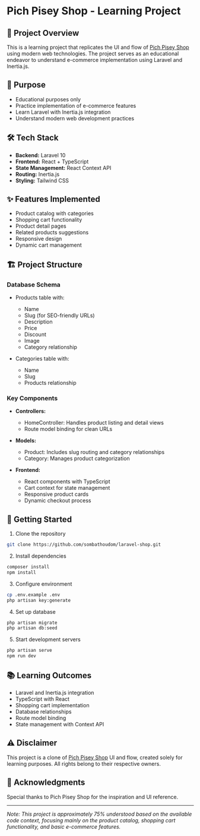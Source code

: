 


          
# Pich Pisey Shop - Learning Project

## 📝 Project Overview
This is a learning project that replicates the UI and flow of [Pich Pisey Shop](https://pichpisey.shop/) using modern web technologies. The project serves as an educational endeavor to understand e-commerce implementation using Laravel and Inertia.js.

## 🎯 Purpose
- Educational purposes only
- Practice implementation of e-commerce features
- Learn Laravel with Inertia.js integration
- Understand modern web development practices

## 🛠 Tech Stack
- **Backend:** Laravel 10
- **Frontend:** React + TypeScript
- **State Management:** React Context API
- **Routing:** Inertia.js
- **Styling:** Tailwind CSS

## ✨ Features Implemented
- Product catalog with categories
- Shopping cart functionality
- Product detail pages
- Related products suggestions
- Responsive design
- Dynamic cart management

## 🏗 Project Structure

### Database Schema
- Products table with:
  - Name
  - Slug (for SEO-friendly URLs)
  - Description
  - Price
  - Discount
  - Image
  - Category relationship

- Categories table with:
  - Name
  - Slug
  - Products relationship

### Key Components
- **Controllers:**
  - HomeController: Handles product listing and detail views
  - Route model binding for clean URLs

- **Models:**
  - Product: Includes slug routing and category relationships
  - Category: Manages product categorization

- **Frontend:**
  - React components with TypeScript
  - Cart context for state management
  - Responsive product cards
  - Dynamic checkout process

## 🚀 Getting Started

1. Clone the repository
```bash
git clone https://github.com/sombathoudom/laravel-shop.git
```

2. Install dependencies
```bash
composer install
npm install
```

3. Configure environment
```bash
cp .env.example .env
php artisan key:generate
```

4. Set up database
```bash
php artisan migrate
php artisan db:seed
```

5. Start development servers
```bash
php artisan serve
npm run dev
```

## 📚 Learning Outcomes
- Laravel and Inertia.js integration
- TypeScript with React
- Shopping cart implementation
- Database relationships
- Route model binding
- State management with Context API

## ⚠️ Disclaimer
This project is a clone of [Pich Pisey Shop](https://pichpisey.shop/) UI and flow, created solely for learning purposes. All rights belong to their respective owners.

## 🤝 Acknowledgments
Special thanks to Pich Pisey Shop for the inspiration and UI reference.

---

*Note: This project is approximately 75% understood based on the available code context, focusing mainly on the product catalog, shopping cart functionality, and basic e-commerce features.*

        